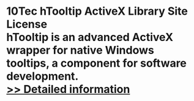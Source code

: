 # 10Tec hTooltip ActiveX Library Site License<br />hTooltip is an advanced ActiveX wrapper for native Windows tooltips, a component for software development.<br />[>> Detailed information](https://secure.shareit.com/shareit/product.html?productid=300627439&affiliateid=200057808)